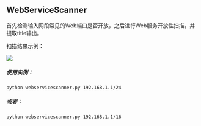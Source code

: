 ## WebServiceScanner

首先检测输入网段常见的Web端口是否开放，之后进行Web服务开放性扫描，并提取title输出。



扫描结果示例：

![](https://raw.githubusercontent.com/aedoo/WebServiceScanner/master/results.png)



##### 使用实例：

`python webservicescanner.py 192.168.1.1/24`

##### 或者：

`python webservicescanner.py 192.168.1.1/16`


